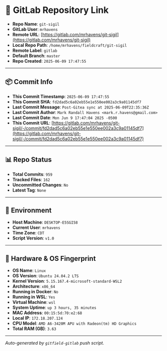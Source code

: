 # 🔗 GitLab Repository Link

- **Repo Name**: `git-sigil`
- **GitLab User**: `mrhavens`
- **Remote URL**: [https://gitlab.com/mrhavens/git-sigil](https://gitlab.com/mrhavens/git-sigil)
- **Local Repo Path**: `/home/mrhavens/fieldcraft/git-sigil`
- **Remote Label**: `gitlab`
- **Default Branch**: `master`
- **Repo Created**: `2025-06-09 17:47:55`

---

## 📦 Commit Info

- **This Commit Timestamp**: `2025-06-09 17:47:55`
- **This Commit SHA**: `fd2dad5c6a02eb55e1e550ee002a3c9a01145df7`
- **Last Commit Message**: `Post-Gitea sync at 2025-06-09T22:35:36Z`
- **Last Commit Author**: `Mark Randall Havens <mark.r.havens@gmail.com>`
- **Last Commit Date**: `Mon Jun 9 17:47:04 2025 -0500`
- **This Commit URL**: [https://gitlab.com/mrhavens/git-sigil/-/commit/fd2dad5c6a02eb55e1e550ee002a3c9a01145df7](https://gitlab.com/mrhavens/git-sigil/-/commit/fd2dad5c6a02eb55e1e550ee002a3c9a01145df7)

---

## 📊 Repo Status

- **Total Commits**: `959`
- **Tracked Files**: `162`
- **Uncommitted Changes**: `No`
- **Latest Tag**: `None`

---

## 🧽 Environment

- **Host Machine**: `DESKTOP-E5SGI58`
- **Current User**: `mrhavens`
- **Time Zone**: `CDT`
- **Script Version**: `v1.0`

---

## 🧬 Hardware & OS Fingerprint

- **OS Name**: `Linux`
- **OS Version**: `Ubuntu 24.04.2 LTS`
- **Kernel Version**: `5.15.167.4-microsoft-standard-WSL2`
- **Architecture**: `x86_64`
- **Running in Docker**: `No`
- **Running in WSL**: `Yes`
- **Virtual Machine**: `wsl`
- **System Uptime**: `up 3 hours, 35 minutes`
- **MAC Address**: `00:15:5d:70:e2:68`
- **Local IP**: `172.18.207.124`
- **CPU Model**: `AMD A6-3420M APU with Radeon(tm) HD Graphics`
- **Total RAM (GB)**: `3.63`

---

_Auto-generated by `gitfield-gitlab` push script._
